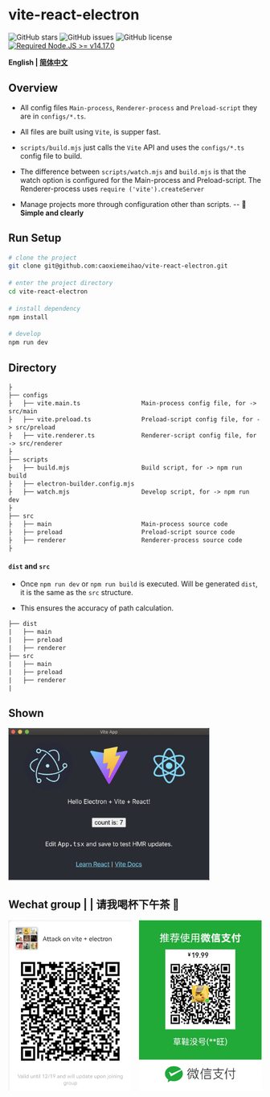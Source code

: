 # vite-react-electron

![GitHub stars](https://img.shields.io/github/stars/caoxiemeihao/vite-react-electron?color=fa6470&style=flat)
![GitHub issues](https://img.shields.io/github/issues/caoxiemeihao/vite-react-electron?color=d8b22d&style=flat)
![GitHub license](https://img.shields.io/github/license/caoxiemeihao/vite-react-electron?style=flat)
[![Required Node.JS >= v14.17.0](https://img.shields.io/static/v1?label=node&message=%3E=14.17.0&logo=node.js&color=3f893e&style=flat)](https://nodejs.org/about/releases)

**English | [简体中文](README.zh-CN.md)**

## Overview

- All config files `Main-process`, `Renderer-process` and `Preload-script` they are in `configs/*.ts`.

- All files are built using `Vite`, is supper fast.

- `scripts/build.mjs` just calls the `Vite` API and uses the `configs/*.ts` config file to build.

- The difference between `scripts/watch.mjs` and `build.mjs` is that the watch option is configured for the Main-process and Preload-script. The Renderer-process uses `require ('vite').createServer`

- Manage projects more through configuration other than scripts. -- **🥳 Simple and clearly**

## Run Setup

  ```bash
  # clone the project
  git clone git@github.com:caoxiemeihao/vite-react-electron.git

  # enter the project directory
  cd vite-react-electron

  # install dependency
  npm install

  # develop
  npm run dev
  ```

## Directory

```tree
├
├── configs
├   ├── vite.main.ts                 Main-process config file, for -> src/main
├   ├── vite.preload.ts              Preload-script config file, for -> src/preload
├   ├── vite.renderer.ts             Renderer-script config file, for -> src/renderer
├
├── scripts
├   ├── build.mjs                    Build script, for -> npm run build
├   ├── electron-builder.config.mjs
├   ├── watch.mjs                    Develop script, for -> npm run dev
├
├── src
├   ├── main                         Main-process source code
├   ├── preload                      Preload-script source code
├   ├── renderer                     Renderer-process source code
├
```

#### `dist` and `src`

- Once `npm run dev` or `npm run build` is executed. Will be generated `dist`, it is the same as the `src` structure.

- This ensures the accuracy of path calculation.

```tree
├── dist
|   ├── main
|   ├── preload
|   ├── renderer
├── src
|   ├── main
|   ├── preload
|   ├── renderer
|
```

## Shown

<img width="400px" src="https://raw.githubusercontent.com/caoxiemeihao/blog/main/vite-react-electron/react-win.png" />

## Wechat group | | 请我喝杯下午茶 🥳

<div style="display:flex;">
  <img width="244px" src="https://raw.githubusercontent.com/caoxiemeihao/blog/main/assets/wechat/group/qrcode.jpg" />
  &nbsp;&nbsp;&nbsp;&nbsp;
  <img width="244px" src="https://raw.githubusercontent.com/caoxiemeihao/blog/main/assets/wechat/%24qrcode/%2419.99.png" />
</div>
